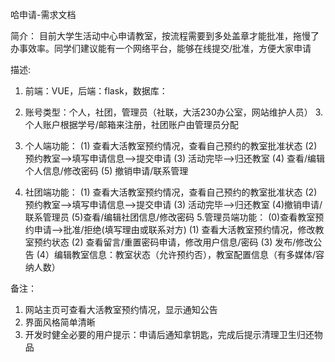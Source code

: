 哈申请-需求文档

简介：
目前大学生活动中心申请教室，按流程需要到多处盖章才能批准，拖慢了办事效率。同学们建议能有一个网络平台，能够在线提交/批准，方便大家申请

描述:
1. 前端：VUE，后端：flask，数据库：
2. 账号类型：个人，社团，管理员（社联，大活230办公室，网站维护人员）
3.个人账户根据学号/邮箱来注册，社团账户由管理员分配

3. 个人端功能：
	(1) 查看大活教室预约情况，查看自己预约的教室批准状态
	(2) 预约教室-->填写申请信息-->提交申请
	(3) 活动完毕-->归还教室
	(4) 查看/编辑个人信息/修改密码
	(5) 撤销申请/联系管理
4. 社团端功能：
	(1) 查看大活教室预约情况，查看自己预约的教室批准状态
	(2) 预约教室-->填写申请信息-->提交申请
(3) 活动完毕-->归还教室
(4)撤销申请/联系管理员
(5)查看/编辑社团信息/修改密码
5.管理员端功能：
(0)查看教室预约申请-->批准/拒绝(填写理由或联系对方)
	(1) 查看大活教室预约情况，修改教室预约状态
	(2) 查看留言/重置密码申请，修改用户信息/密码
	(3) 发布/修改公告
	(4）编辑教室信息：教室状态（允许预约否），教室配置信息（有多媒体/容纳人数）

备注：
1. 网站主页可查看大活教室预约情况，显示通知公告
2. 界面风格简单清晰
3. 开发时健全必要的用户提示：申请后通知拿钥匙，完成后提示清理卫生归还物品


